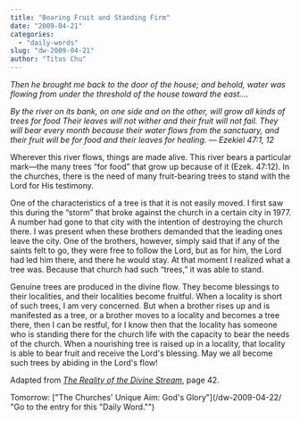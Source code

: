 ```yaml
---
title: "Bearing Fruit and Standing Firm"
date: "2009-04-21"
categories: 
  - "daily-words"
slug: "dw-2009-04-21"
author: "Titus Chu"
---
```


_Then he brought me back to the door of the house; and behold, water was flowing from under the threshold of the house toward the east...._

_By the river on its bank, on one side and on the other, will grow all kinds of trees for food Their leaves will not wither and their fruit will not fail. They will bear every month because their water flows from the sanctuary, and their fruit will be for food and their leaves for healing. — Ezekiel 47:1, 12_

Wherever this river flows, things are made alive. This river bears a particular mark—the many trees “for food” that grow up because of it (Ezek. 47:12). In the churches, there is the need of many fruit-bearing trees to stand with the Lord for His testimony.

One of the characteristics of a tree is that it is not easily moved. I first saw this during the “storm” that broke against the church in a certain city in 1977. A number had gone to that city with the intention of destroying the church there. I was present when these brothers demanded that the leading ones leave the city. One of the brothers, however, simply said that if any of the saints felt to go, they were free to follow the Lord, but as for him, the Lord had led him there, and there he would stay. At that moment I realized what a tree was. Because that church had such “trees,” it was able to stand.

Genuine trees are produced in the divine flow. They become blessings to their localities, and their localities become fruitful. When a locality is short of such trees, I am very concerned. But when a brother rises up and is manifested as a tree, or a brother moves to a locality and becomes a tree there, then I can be restful, for I know then that the locality has someone who is standing there for the church life with the capacity to bear the needs of the church. When a nourishing tree is raised up in a locality, that locality is able to bear fruit and receive the Lord's blessing. May we all become such trees by abiding in the Lord's flow!

Adapted from _[The Reality of the Divine Stream](/book-reality-of-the-divine-stream/ "Go to the entry for this book")_, page 42.

Tomorrow: ["The Churches' Unique Aim: God's Glory"](/dw-2009-04-22/ "Go to the entry for this "Daily Word."")
